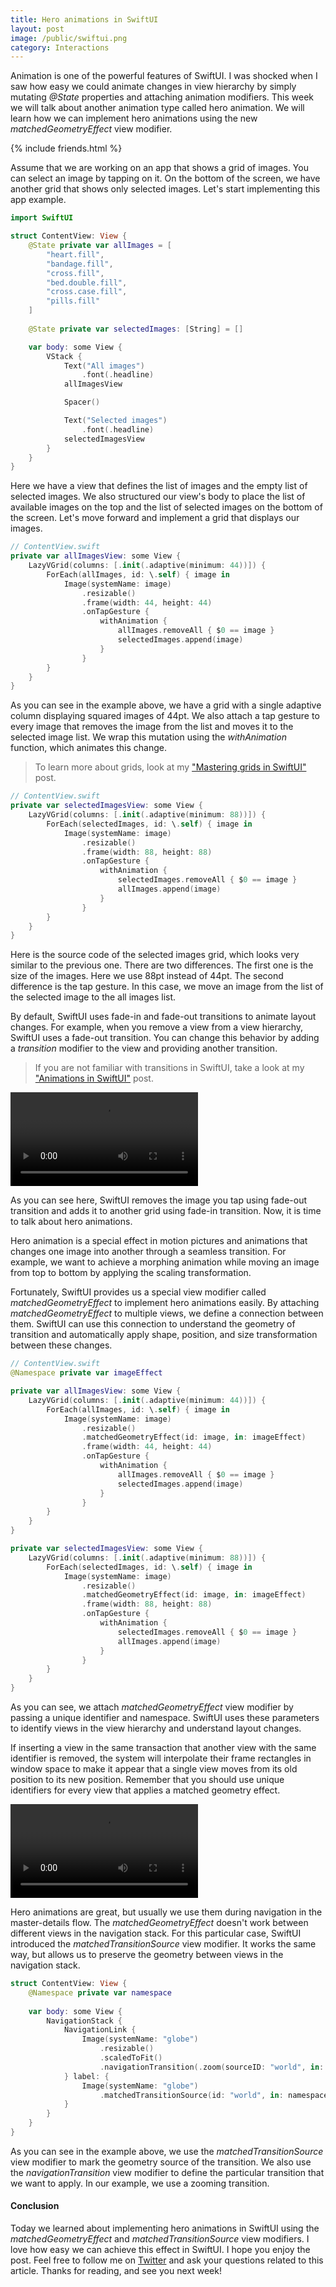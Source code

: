```yaml
---
title: Hero animations in SwiftUI
layout: post
image: /public/swiftui.png
category: Interactions
---
```


Animation is one of the powerful features of SwiftUI. I was shocked when I saw how easy we could animate changes in view hierarchy by simply mutating *@State* properties and attaching animation modifiers. This week we will talk about another animation type called hero animation. We will learn how we can implement hero animations using the new *matchedGeometryEffect* view modifier.

{% include friends.html %}

Assume that we are working on an app that shows a grid of images. You can select an image by tapping on it. On the bottom of the screen, we have another grid that shows only selected images. Let's start implementing this app example.

```swift
import SwiftUI

struct ContentView: View {
    @State private var allImages = [
        "heart.fill",
        "bandage.fill",
        "cross.fill",
        "bed.double.fill",
        "cross.case.fill",
        "pills.fill"
    ]
    
    @State private var selectedImages: [String] = []

    var body: some View {
        VStack {
            Text("All images")
                .font(.headline)
            allImagesView

            Spacer()

            Text("Selected images")
                .font(.headline)
            selectedImagesView
        }
    }
}
```

Here we have a view that defines the list of images and the empty list of selected images. We also structured our view's body to place the list of available images on the top and the list of selected images on the bottom of the screen. Let's move forward and implement a grid that displays our images.

```swift
// ContentView.swift
private var allImagesView: some View {
    LazyVGrid(columns: [.init(.adaptive(minimum: 44))]) {
        ForEach(allImages, id: \.self) { image in
            Image(systemName: image)
                .resizable()
                .frame(width: 44, height: 44)
                .onTapGesture {
                    withAnimation {
                        allImages.removeAll { $0 == image }
                        selectedImages.append(image)
                    }
                }
        }
    }
}
```

As you can see in the example above, we have a grid with a single adaptive column displaying squared images of 44pt. We also attach a tap gesture to every image that removes the image from the list and moves it to the selected image list. We wrap this mutation using the *withAnimation* function, which animates this change.

> To learn more about grids, look at my ["Mastering grids in SwiftUI"](/2020/07/08/mastering-grids-in-swiftui/) post.

```swift
// ContentView.swift
private var selectedImagesView: some View {
    LazyVGrid(columns: [.init(.adaptive(minimum: 88))]) {
        ForEach(selectedImages, id: \.self) { image in
            Image(systemName: image)
                .resizable()
                .frame(width: 88, height: 88)
                .onTapGesture {
                    withAnimation {
                        selectedImages.removeAll { $0 == image }
                        allImages.append(image)
                    }
                }
        }
    }
}
```

Here is the source code of the selected images grid, which looks very similar to the previous one. There are two differences. The first one is the size of the images. Here we use 88pt instead of 44pt. The second difference is the tap gesture. In this case, we move an image from the list of the selected image to the all images list.

By default, SwiftUI uses fade-in and fade-out transitions to animate layout changes. For example, when you remove a view from a view hierarchy, SwiftUI uses a fade-out transition. You can change this behavior by adding a *transition* modifier to the view and providing another transition.

> If you are not familiar with transitions in SwiftUI, take a look at my ["Animations in SwiftUI"](/2019/06/26/animations-in-swiftui/) post.

![fading-animation](/public/hero1.mp4)

As you can see here, SwiftUI removes the image you tap using fade-out transition and adds it to another grid using fade-in transition. Now, it is time to talk about hero animations.

Hero animation is a special effect in motion pictures and animations that changes one image into another through a seamless transition. For example, we want to achieve a morphing animation while moving an image from top to bottom by applying the scaling transformation.

Fortunately, SwiftUI provides us a special view modifier called *matchedGeometryEffect* to implement hero animations easily. By attaching *matchedGeometryEffect* to multiple views, we define a connection between them. SwiftUI can use this connection to understand the geometry of transition and automatically apply shape, position, and size transformation between these changes.

```swift
// ContentView.swift
@Namespace private var imageEffect

private var allImagesView: some View {
    LazyVGrid(columns: [.init(.adaptive(minimum: 44))]) {
        ForEach(allImages, id: \.self) { image in
            Image(systemName: image)
                .resizable()
                .matchedGeometryEffect(id: image, in: imageEffect)
                .frame(width: 44, height: 44)
                .onTapGesture {
                    withAnimation {
                        allImages.removeAll { $0 == image }
                        selectedImages.append(image)
                    }
                }
        }
    }
}

private var selectedImagesView: some View {
    LazyVGrid(columns: [.init(.adaptive(minimum: 88))]) {
        ForEach(selectedImages, id: \.self) { image in
            Image(systemName: image)
                .resizable()
                .matchedGeometryEffect(id: image, in: imageEffect)
                .frame(width: 88, height: 88)
                .onTapGesture {
                    withAnimation {
                        selectedImages.removeAll { $0 == image }
                        allImages.append(image)
                    }
                }
        }
    }
}
```

As you can see, we attach *matchedGeometryEffect* view modifier by passing a unique identifier and namespace. SwiftUI uses these parameters to identify views in the view hierarchy and understand layout changes. 

If inserting a view in the same transaction that another view with the same identifier is removed, the system will interpolate their frame rectangles in window space to make it appear that a single view moves from its old position to its new position. Remember that you should use unique identifiers for every view that applies a matched geometry effect.

![hero-animation](/public/hero2.mp4)

Hero animations are great, but usually we use them during navigation in the master-details flow. The *matchedGeometryEffect* doesn't work between different views in the navigation stack. For this particular case, SwiftUI introduced the *matchedTransitionSource* view modifier. It works the same way, but allows us to preserve the geometry between views in the navigation stack.

```swift
struct ContentView: View {
    @Namespace private var namespace
    
    var body: some View {
        NavigationStack {
            NavigationLink {
                Image(systemName: "globe")
                    .resizable()
                    .scaledToFit()
                    .navigationTransition(.zoom(sourceID: "world", in: namespace))
            } label: {
                Image(systemName: "globe")
                    .matchedTransitionSource(id: "world", in: namespace)
            }
        }
    }
}
```

As you can see in the example above, we use the *matchedTransitionSource* view modifier to mark the geometry source of the transition. We also use the *navigationTransition* view modifier to define the particular transition that we want to apply. In our example, we use a zooming transition.

#### Conclusion
Today we learned about implementing hero animations in SwiftUI using the *matchedGeometryEffect* and *matchedTransitionSource* view modifiers. I love how easy we can achieve this effect in SwiftUI. I hope you enjoy the post. Feel free to follow me on [Twitter](https://twitter.com/mecid) and ask your questions related to this article. Thanks for reading, and see you next week!


